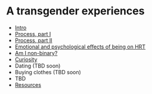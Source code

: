 # A transgender experiences

 * [Intro](00-intro.md)
 * [Process, part I](01-process.md)
 * [Process, part II](05-process-2.md)
 * [Emotional and psychological effects of being on HRT](02-emotions.md)
 * [Am I non-binary?](03-non-binary.md)
 * [Curiosity](04-curiosity.md)
 * Dating (TBD soon)
 * Buying clothes (TBD soon)
 * TBD
 * [Resources](99-resources.md)
